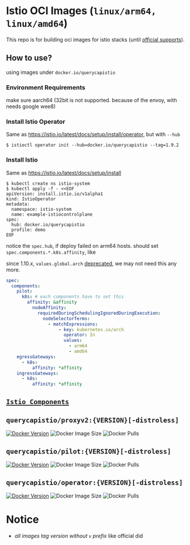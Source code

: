 # Istio OCI Images (`linux/arm64, linux/amd64`)

This repo is for building oci images for istio stacks 
(until [official supports](https://github.com/istio/istio/issues/26652#issuecomment-872702369)).

## How to use?

using images under `docker.io/querycapistio`

### Environment Requirements

make sure aarch64 (32bit is not supported. because of the envoy, with needs google wee8)

### Install Istio Operator

Same as https://istio.io/latest/docs/setup/install/operator, but with `--hub`

```
$ istioctl operator init --hub=docker.io/querycapistio --tag=1.9.2
```

### Install Istio

Same as https://istio.io/latest/docs/setup/install

```
$ kubectl create ns istio-system
$ kubectl apply -f - <<EOF
apiVersion: install.istio.io/v1alpha1
kind: IstioOperator
metadata:
  namespace: istio-system
  name: example-istiocontrolplane
spec:
  hub: docker.io/querycapistio
  profile: demo
EOF
```

notice the `spec.hub`, if deploy failed on arm64 hosts. should set `spec.components.*.k8s.affinity`, like

since 1.10.x, `values.global.arch` [deprecated](https://istio.io/latest/news/releases/1.10.x/announcing-1.10/change-notes/#deprecation-notices), we may not need this any more.

```yaml
spec:
  components:
    pilot:
      k8s: # each components have to set this
        affinity: &affinity
          nodeAffinity:
            requiredDuringSchedulingIgnoredDuringExecution:
              nodeSelectorTerms:
                - matchExpressions:
                    - key: kubernetes.io/arch
                      operator: In
                      values:
                        - arm64
                        - amd64
    egressGateways:
      - k8s:
          affinity: *affinity
    ingressGateways:
      - k8s:
          affinity: *affinity
```

## [`Istio Components`](https://github.com/istio/istio)

## `querycapistio/proxyv2:{VERSION}[-distroless]`

[![Docker Version](https://img.shields.io/docker/v/querycapistio/proxyv2?sort=semver)](https://hub.docker.com/r/querycapistio/proxyv2/tags)
![Docker Image Size](https://img.shields.io/docker/image-size/querycapistio/proxyv2?sort=semver)
![Docker Pulls](https://img.shields.io/docker/pulls/querycapistio/proxyv2)

## `querycapistio/pilot:{VERSION}[-distroless]`

[![Docker Version](https://img.shields.io/docker/v/querycapistio/pilot?sort=semver)](https://hub.docker.com/r/querycapistio/pilot/tags)
![Docker Image Size](https://img.shields.io/docker/image-size/querycapistio/pilot?sort=semver)
![Docker Pulls](https://img.shields.io/docker/pulls/querycapistio/pilot)

## `querycapistio/operator:{VERSION}[-distroless]`

[![Docker Version](https://img.shields.io/docker/v/querycapistio/operator?sort=semver)](https://hub.docker.com/r/querycapistio/operator/tags)
![Docker Image Size](https://img.shields.io/docker/image-size/querycapistio/operator?sort=semver)
![Docker Pulls](https://img.shields.io/docker/pulls/querycapistio/operator)

# Notice

* *all images tag version without `v` prefix* like official did
